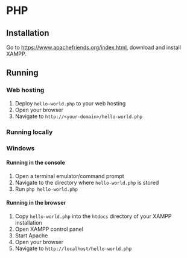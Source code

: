 # PHP

## Installation 

Go to https://www.apachefriends.org/index.html, download and install XAMPP.

## Running 

### Web hosting

1. Deploy `hello-world.php` to your web hosting
2. Open your browser
3. Navigate to `http://<your-domain>/hello-world.php`

### Running locally

### Windows
 
#### Running in the console

1. Open a terminal emulator/command prompt
2. Navigate to the directory where `hello-world.php` is stored
3. Run `php hello-world.php`

#### Running in the browser

1. Copy `hello-world.php` into the `htdocs` directory of your XAMPP installation
2. Open XAMPP control panel
3. Start Apache
4. Open your browser
5. Navigate to `http://localhost/hello-world.php`
